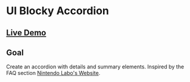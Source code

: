 # UI Blocky Accordion

## [Live Demo](https://codepen.io/borntofrappe/full/NZPRRE)

## Goal

Create an accordion with details and summary elements. Inspired by the FAQ section [Nintendo Labo's Website](https://labo.nintendo.com/faq/).